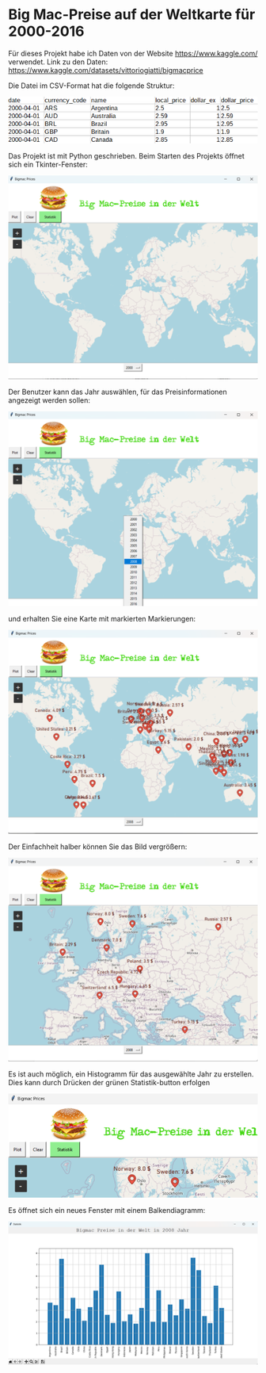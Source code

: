 # Big Mac-Preise auf der Weltkarte für 2000-2016
  Für dieses Projekt habe ich Daten von der Website https://www.kaggle.com/  verwendet. Link zu den Daten: https://www.kaggle.com/datasets/vittoriogiatti/bigmacprice

Die Datei im CSV-Format hat die folgende Struktur:

![image](https://github.com/MikhailovaNadezhda/Bigmac_Preise/blob/main/2023-05-18_12h16_27.png)


Das Projekt ist mit Python geschrieben. Beim Starten des Projekts öffnet sich ein Tkinter-Fenster:

![image](https://github.com/MikhailovaNadezhda/Bigmac_Preise/blob/main/2023-05-17_14h13_25.png)

Der Benutzer kann das Jahr auswählen, für das Preisinformationen angezeigt werden sollen:

![image](https://github.com/MikhailovaNadezhda/Bigmac_Preise/blob/main/2023-05-17_14h15_59.png)

und erhalten Sie eine Karte mit markierten Markierungen:

![image](https://github.com/MikhailovaNadezhda/Bigmac_Preise/blob/main/2023-05-17_14h17_22.png)

Der Einfachheit halber können Sie das Bild vergrößern:

![image](https://github.com/MikhailovaNadezhda/Bigmac_Preise/blob/main/2023-05-17_14h19_29.png)

Es ist auch möglich, ein Histogramm für das ausgewählte Jahr zu erstellen. Dies kann durch Drücken der grünen Statistik-button erfolgen

![image](https://github.com/MikhailovaNadezhda/Bigmac_Preise/blob/main/2023-05-17_14h21_47.png)

Es öffnet sich ein neues Fenster mit einem Balkendiagramm:

![image](https://github.com/MikhailovaNadezhda/Bigmac_Preise/blob/main/2023-05-17_14h23_26.png)

